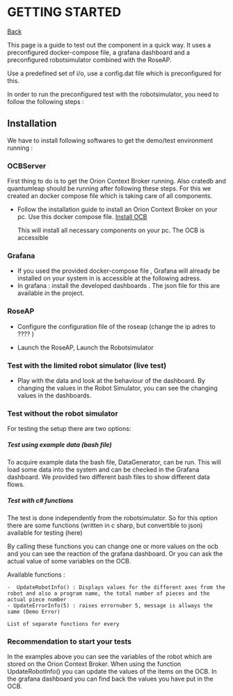 # GETTING STARTED

[Back](README.md)

This page is a guide to test out the component in a quick way. It uses a preconfigured docker-compose file, a grafana dashboard and a preconfigured robotsimulator combined with the RoseAP.



Use a predefined set of i/o, use a config.dat file which is preconfigured for this.





In order to run the preconfigured test with the robotsimulator, you need to follow the following steps :

## Installation



We have to install following softwares to get the demo/test environment  running :

### OCBServer

First thing to do is to get the Orion Context Broker running. Also cratedb and quantumleap should be running after following these steps. For this we created an docker compose file which is taking care of all components.

- Follow the installation guide to install an Orion Context Broker on your pc. Use this docker compose file.  [Install OCB]( https://hub.docker.com/r/fiware/orion/)

  This will install all necessary components on your pc. The OCB is accessible 

### Grafana

- If you used the provided docker-compose file , Grafana will already be installed on your system in is accessible at the following adress.
- In grafana : install the developed dashboards . The json file for this are available in the project.



### RoseAP

- Configure the configuration file of the roseap (change the ip adres to  ???? )

- Launch the RoseAP, Launch the Robotsimulator



### Test with the limited robot simulator (live test)

- Play with the data and  look at the behaviour of the dashboard.   By changing the values in the Robot Simulator, you can see the changing values in the dashboards.




### Test without the robot simulator
For testing the setup there are two options:

##### Test using example data (bash file)
To acquire example data the bash file, DataGenerator, can be run. This will load some data into the system and can be checked in the Grafana dashboard. We provided two different bash files to show different data flows.

##### Test with c# functions
The test is done independently from the robotsimulator.
So for this option there are some functions (written in c sharp, but convertible to json) available for testing (here)

By calling these functions you can change one or more values on the ocb and you can see the reaction of the grafana dashboard. Or you can ask the actual value of some variables on the OCB.

Available functions :

    -  UpdateRobotInfo() : Displays values for the different axes from the robot and also a program name, the total number of pieces and the actual piece number
    - UpdateErrorInfo(5) : raises errornuber 5, message is allways the same (Demo Error)
    
    List of separate functions for every 
    
    
    

### Recommendation to start your tests
In the examples above you can see the variables of the robot which are stored on the Orion Context Broker. When using the function  UpdateRobotInfo() you can update the values of the items on the OCB.
In the grafana dashboard you can find back the values you have put in the OCB.

